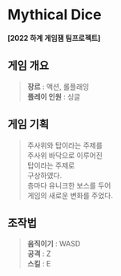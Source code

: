 # Mythical Dice
**[2022 하계 게임잼 팀프로젝트]** 
## 게임 개요

  > **장르** : 액션, 롤플래잉 <br>
  > **플레이 인원** : 싱글

## 게임 기획
  
  > 주사위와 탑이라는 주제를 <br>
  > 주사위 바닥으로 이루어진 <br>
  > 탑이라는 주제로 <br>
  > 구상하였다. <br>
  > 층마다 유니크한 보스를 두어 <br>
  > 게임의 새로운 변화를 주었다. 

## 조작법
  
  > **움직이기** : WASD <br>
  > **공격** : Z  <br>
  > **스킬** : E
